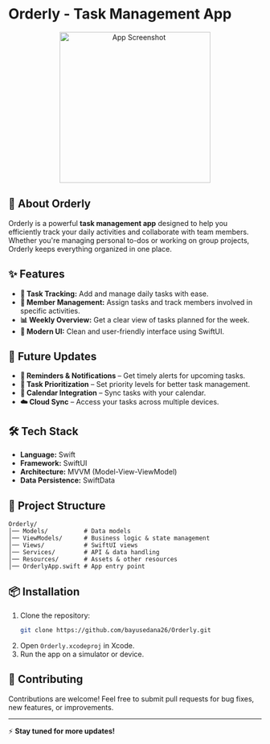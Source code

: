 # Orderly - Task Management App

<p align="center">
  <img src="Assets/screenshot.png" width="300" alt="App Screenshot">
</p>

## 📌 About Orderly
Orderly is a powerful **task management app** designed to help you efficiently track your daily activities and collaborate with team members. Whether you're managing personal to-dos or working on group projects, Orderly keeps everything organized in one place.

## ✨ Features
- **📅 Task Tracking:** Add and manage daily tasks with ease.
- **👥 Member Management:** Assign tasks and track members involved in specific activities.
- **📊 Weekly Overview:** Get a clear view of tasks planned for the week.
- **🎨 Modern UI:** Clean and user-friendly interface using SwiftUI.

## 🚀 Future Updates
- **🔔 Reminders & Notifications** – Get timely alerts for upcoming tasks.
- **📌 Task Prioritization** – Set priority levels for better task management.
- **📅 Calendar Integration** – Sync tasks with your calendar.
- **☁️ Cloud Sync** – Access your tasks across multiple devices.

## 🛠️ Tech Stack
- **Language:** Swift
- **Framework:** SwiftUI
- **Architecture:** MVVM (Model-View-ViewModel)
- **Data Persistence:** SwiftData

## 📂 Project Structure
```
Orderly/
│── Models/          # Data models
│── ViewModels/      # Business logic & state management
│── Views/           # SwiftUI views
│── Services/        # API & data handling
│── Resources/       # Assets & other resources
│── OrderlyApp.swift # App entry point
```

## 📦 Installation
1. Clone the repository:
   ```sh
   git clone https://github.com/bayusedana26/Orderly.git
   ```
2. Open `Orderly.xcodeproj` in Xcode.
3. Run the app on a simulator or device.

## 🤝 Contributing
Contributions are welcome! Feel free to submit pull requests for bug fixes, new features, or improvements.

---
⚡ **Stay tuned for more updates!**
